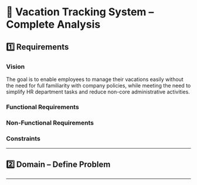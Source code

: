 # 🧩 Vacation Tracking System – Complete Analysis

## 1️⃣ Requirements

### Vision
The goal is to enable employees to manage their vacations easily without the need for full familiarity with company policies, while meeting the need to simplify HR department tasks and reduce non-core administrative activities.

### Functional Requirements

### Non-Functional Requirements

### Constraints


---

## 2️⃣ Domain – Define Problem



---
